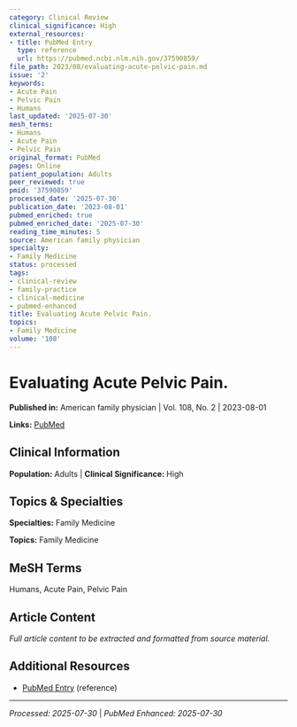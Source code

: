 ```yaml
---
category: Clinical Review
clinical_significance: High
external_resources:
- title: PubMed Entry
  type: reference
  url: https://pubmed.ncbi.nlm.nih.gov/37590859/
file_path: 2023/08/evaluating-acute-pelvic-pain.md
issue: '2'
keywords:
- Acute Pain
- Pelvic Pain
- Humans
last_updated: '2025-07-30'
mesh_terms:
- Humans
- Acute Pain
- Pelvic Pain
original_format: PubMed
pages: Online
patient_population: Adults
peer_reviewed: true
pmid: '37590859'
processed_date: '2025-07-30'
publication_date: '2023-08-01'
pubmed_enriched: true
pubmed_enriched_date: '2025-07-30'
reading_time_minutes: 5
source: American family physician
specialty:
- Family Medicine
status: processed
tags:
- clinical-review
- family-practice
- clinical-medicine
- pubmed-enhanced
title: Evaluating Acute Pelvic Pain.
topics:
- Family Medicine
volume: '108'
---
```


# Evaluating Acute Pelvic Pain.

**Published in:** American family physician | Vol. 108, No. 2 | 2023-08-01

**Links:** [PubMed](https://pubmed.ncbi.nlm.nih.gov/37590859/)

## Clinical Information

**Population:** Adults | **Clinical Significance:** High

## Topics & Specialties

**Specialties:** Family Medicine

**Topics:** Family Medicine

## MeSH Terms

Humans, Acute Pain, Pelvic Pain

## Article Content

*Full article content to be extracted and formatted from source material.*

## Additional Resources

- [PubMed Entry](https://pubmed.ncbi.nlm.nih.gov/37590859/) (reference)

---

*Processed: 2025-07-30* | *PubMed Enhanced: 2025-07-30*
